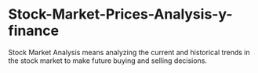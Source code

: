 # Stock-Market-Prices-Analysis-y-finance
Stock Market Analysis means analyzing the current and historical trends in the stock market to make future buying and selling decisions.
